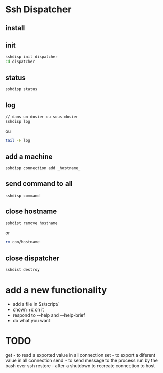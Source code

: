 # Ssh Dispatcher
## install 
## init 

```bash
sshdisp init dispatcher
cd dispatcher
```

## status

```bash
sshdisp status
```

## log

```bash
// dans un dosier ou sous dosier 
sshdisp log
```
ou
```bash
tail -F log
```
## add a machine
```bash
sshdisp connection add _hostname_
```
## send command to all
```bash
sshdisp command
```
## close hostname
```bash
sshdist remove hostname
```
or
```bash
rm con/hostname
```
## close dispatcher
```bash
sshdist destroy
```

# add a new functionality
- add a file in Ss/script/
- chown  +x  on it
- respond to --help  and --help-brief
- do what you want


# TODO
get - to read a exported value in all connection
set - to export a diferent value in all connection
send - to send message to the process run by the bash over ssh
restore - after a shutdown to recreate connection to host




